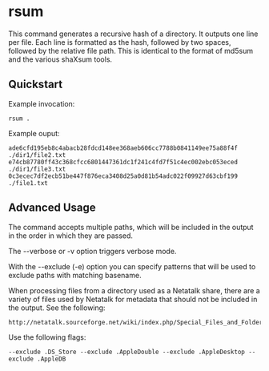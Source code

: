 rsum
====

This command generates a recursive hash of a directory. It outputs one line per
file. Each line is formatted as the hash, followed by two spaces, followed by
the relative file path. This is identical to the format of md5sum and the
various shaXsum tools.

Quickstart
----------

Example invocation:

```
rsum .
```

Example ouput:

```
ade6cfd195eb8c4abacb28fdcd148ee368aeb606cc7788b0841149ee75a88f4f  ./dir1/file2.txt
e74cb87780ff43c368cfcc6801447361dc1f241c4fd7f51c4ec002ebc053eced  ./dir1/file3.txt
0c3ecec7df2ecb51be447f876eca3408d25a0d81b54adc022f09927d63cbf199  ./file1.txt
```

Advanced Usage
--------------

The command accepts multiple paths, which will be included in the output in the
order in which they are passed.

The --verbose or -v option triggers verbose mode.

With the --exclude (-e) option you can specify patterns that will be used to
exclude paths with matching basename.

When processing files from a directory used as a Netatalk share, there are a
variety of files used by Netatalk for metadata that should not be included in
the output. See the following:

    http://netatalk.sourceforge.net/wiki/index.php/Special_Files_and_Folders

Use the following flags:

    --exclude .DS_Store --exclude .AppleDouble --exclude .AppleDesktop --exclude .AppleDB
